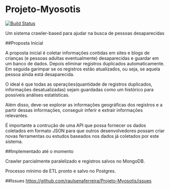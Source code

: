 Projeto-Myosotis
================
[![Build Status](https://travis-ci.org/raulsenaferreira/Projeto-Myosotis.svg)](https://travis-ci.org/raulsenaferreira/Projeto-Myosotis)

Um sistema crawler-based para ajudar na busca de pessoas desaparecidas

##Proposta Inicial

A proposta inicial é coletar informações contidas em sites e blogs de crianças (e pessoas adultas eventualmente) desaparecidas e guardar em um banco de dados. Depois eliminar registros duplicados automaticamente. Em seguida garimpar se os registros estão atualizados, ou seja, se aquela pessoa ainda está desaparecida.

O ideal é que todas as operações(quantidade de registros duplicados, informações desatualizadas) sejam guardadas como um histórico para possíveis análises estatísticas.

Além disso, deve-se explorar as informações geográficas dos registros e a partir dessas informações, conseguir inferir e extrair informações relevantes.

É importante a contrução de uma API que possa fornecer os dados coletados em formato JSON para que outros desenvolvedores possam criar novas ferramentas ou estudos baseados nos dados já coletados por este sistema.

##Implementado até o momento

Crawler parcialmente paralelizado e registros salvos no MongoDB.

Processo mínimo de ETL pronto e salvo no Postgres.

##Issues
https://github.com/raulsenaferreira/Projeto-Myosotis/issues
